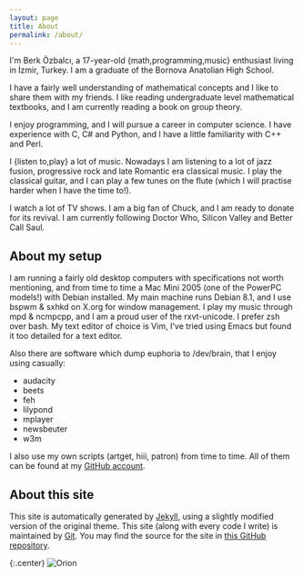 ```yaml
---
layout: page
title: About
permalink: /about/
---
```


I'm Berk Özbalcı, a 17-year-old {math,programming,music} enthusiast living in İzmir, Turkey. I am a graduate of the Bornova Anatolian High School.

I have a fairly well understanding of mathematical concepts and I like to share them with my friends. I like reading undergraduate level mathematical textbooks, and I am currently reading a book on group theory.

I enjoy programming, and I will pursue a career in computer science. I have experience with C, C# and Python, and I have a little familiarity with C++ and Perl.

I {listen to,play} a lot of music. Nowadays I am listening to a lot of jazz fusion, progressive rock and late Romantic era classical music. I play the classical guitar, and I can play a few tunes on the flute (which I will practise harder when I have the time to!).

I watch a lot of TV shows. I am a big fan of Chuck, and I am ready to donate for its revival. I am currently following Doctor Who, Silicon Valley and Better Call Saul.

About my setup
--------------

I am running a fairly old desktop computers with specifications not worth mentioning, and from time to time a Mac Mini 2005 (one of the PowerPC models!) with Debian installed. My main machine runs Debian 8.1, and I use bspwm & sxhkd on X.org for window management. I play my music through mpd & ncmpcpp, and I am a proud user of the rxvt-unicode. I prefer zsh over bash. My text editor of choice is Vim, I've tried using Emacs but found it too detailed for a text editor.

Also there are software which dump euphoria to /dev/brain, that I enjoy using casually:

* audacity
* beets
* feh
* lilypond
* mplayer
* newsbeuter
* w3m

I also use my own scripts (artget, hiii, patron) from time to time. All of them can be found at my [GitHub account][gh-account].

About this site
---------------

This site is automatically generated by [Jekyll][jekyll], using a slightly modified version of the original theme. This site (along with every code I write) is maintained by [Git][git]. You may find the source for the site in [this GitHub repository][gh-repo].

{:.center}
![Orion][orion]


[jekyll]: http://jekyllrb.com
[git]: https://git-scm.com
[gh-account]: https://github.com/bozbalci/
[gh-repo]: https://github.com/bozbalci/bozbalci.github.io
[orion]: https://bozbalci.github.io/orion.png
